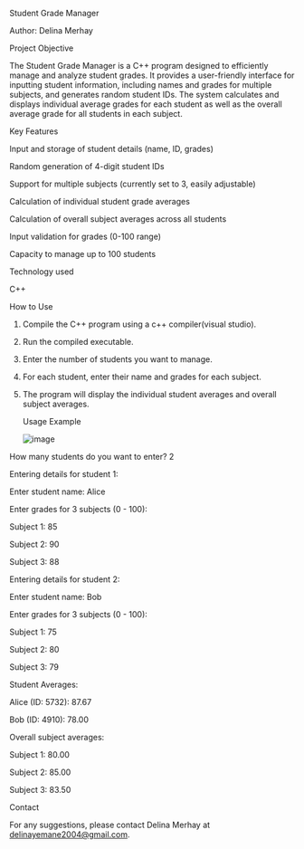  Student Grade Manager
 
Author: Delina Merhay

Project Objective

The Student Grade Manager is a C++ program designed to efficiently manage and analyze student grades. It provides a user-friendly interface for inputting student information, including names and grades for multiple subjects, and generates random student IDs. The system calculates and displays individual average grades for each student as well as the overall average grade for all students in each subject.

Key Features

Input and storage of student details (name, ID, grades)

Random generation of 4-digit student IDs

Support for multiple subjects (currently set to 3, easily adjustable)

Calculation of individual student grade averages

Calculation of overall subject averages across all students

Input validation for grades (0-100 range)

Capacity to manage up to 100 students


Technology used


C++


How to Use


1. Compile the C++ program using a c++ compiler(visual studio).
  
2. Run the compiled executable.
  
3. Enter the number of students you want to manage.
   
4. For each student, enter their name and grades for each subject.

5. The program will display the individual student averages and overall subject averages.
   

   Usage Example

   ![image](https://github.com/user-attachments/assets/a3e2fdc0-aece-4a9e-86fd-fc169e26ab8d)



How many students do you want to enter? 2

Entering details for student 1:

Enter student name: Alice

Enter grades for 3 subjects (0 - 100):

Subject 1: 85

Subject 2: 90

Subject 3: 88

Entering details for student 2:

Enter student name: Bob

Enter grades for 3 subjects (0 - 100):

Subject 1: 75

Subject 2: 80

Subject 3: 79

Student Averages:

Alice (ID: 5732): 87.67

Bob (ID: 4910): 78.00

Overall subject averages:

Subject 1: 80.00

Subject 2: 85.00

Subject 3: 83.50

Contact

For any suggestions, please contact Delina Merhay at delinayemane2004@gmail.com.
   


